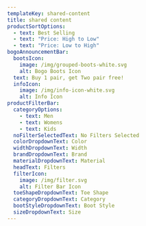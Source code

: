 ```yaml
---
templateKey: shared-content
title: shared content
productSortOptions:
  - text: Best Selling
  - text: "Price: High to Low"
  - text: "Price: Low to High"
bogoAnnouncementBar:
  bootsIcon:
    image: /img/grouped-boots-white.svg
    alt: Bogo Boots Icon
  text: Buy 1 pair, get Two pair free!
  infoIcon:
    image: /img/info-icon-white.svg
    alt: Info Icon
productFilterBar:
  categoryOptions:
    - text: Men
    - text: Womens
    - text: Kids
  noFilterSelectedText: No Filters Selected
  colorDropdownText: Color
  widthDropdownText: Width
  brandDropdownText: Brand
  materialDropdownText: Material
  headText: Filters
  filterIcon:
    image: /img/filter.svg
    alt: Filter Bar Icon
  toeShapeDropdownText: Toe Shape
  categoryDropdownText: Category
  bootStyleDropdownText: Boot Style
  sizeDropdownText: Size
---
```

